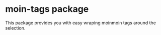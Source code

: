 # moin-tags package

This package provides you with easy wraping moinmoin tags around the selection.

